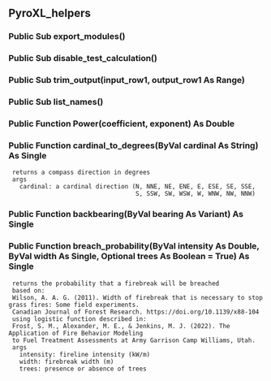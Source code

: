 ## PyroXL_helpers

### Public Sub export_modules()

### Public Sub disable_test_calculation()

### Public Sub trim_output(input_row1, output_row1 As Range)

### Public Sub list_names()

### Public Function Power(coefficient, exponent) As Double

### Public Function cardinal_to_degrees(ByVal cardinal As String) As Single
     returns a compass direction in degrees
     args
       cardinal: a cardinal direction (N, NNE, NE, ENE, E, ESE, SE, SSE,
                                       S, SSW, SW, WSW, W, WNW, NW, NNW)

### Public Function backbearing(ByVal bearing As Variant) As Single

### Public Function breach_probability(ByVal intensity As Double, ByVal width As Single, Optional trees As Boolean = True) As Single
     returns the probability that a firebreak will be breached
     based on:
     Wilson, A. A. G. (2011). Width of firebreak that is necessary to stop grass fires: Some field experiments.
     Canadian Journal of Forest Research. https://doi.org/10.1139/x88-104
     using logistic function described in:
     Frost, S. M., Alexander, M. E., & Jenkins, M. J. (2022). The Application of Fire Behavior Modeling
     to Fuel Treatment Assessments at Army Garrison Camp Williams, Utah.
     args
       intensity: fireline intensity (kW/m)
       width: firebreak width (m)
       trees: presence or absence of trees
